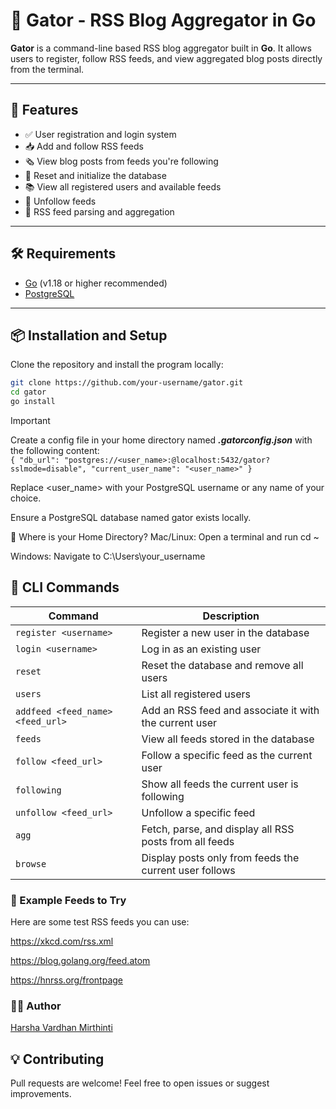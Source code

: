 # 🐊 Gator - RSS Blog Aggregator in Go

**Gator** is a command-line based RSS blog aggregator built in **Go**. It allows users to register, follow RSS feeds, and view aggregated blog posts directly from the terminal.

---

## 🚀 Features

- ✅ User registration and login system
- 📥 Add and follow RSS feeds
- 🗞️ View blog posts from feeds you're following
- 🔄 Reset and initialize the database
- 📚 View all registered users and available feeds
- 🧹 Unfollow feeds
- 📡 RSS feed parsing and aggregation

---

## 🛠️ Requirements

- [Go](https://golang.org/doc/install) (v1.18 or higher recommended)
- [PostgreSQL](https://www.postgresql.org/download/)

---

## 📦 Installation and Setup

Clone the repository and install the program locally:

```bash
git clone https://github.com/your-username/gator.git
cd gator
go install
```
> [!IMPORTANT]
> Create a config file in your home directory named ***.gatorconfig.json*** with the following content:\
`
{
  "db_url": "postgres://<user_name>:@localhost:5432/gator?sslmode=disable",
  "current_user_name": "<user_name>"
}
`

Replace <user_name> with your PostgreSQL username or any name of your choice.

Ensure a PostgreSQL database named gator exists locally.

📂 Where is your Home Directory?
Mac/Linux: Open a terminal and run cd ~

Windows: Navigate to C:\Users\your_username

## 📖 CLI Commands

| Command                          | Description                                            |
| -------------------------------- | ------------------------------------------------------ |
| `register <username>`            | Register a new user in the database                    |
| `login <username>`               | Log in as an existing user                             |
| `reset`                          | Reset the database and remove all users                |
| `users`                          | List all registered users                              |
| `addfeed <feed_name> <feed_url>` | Add an RSS feed and associate it with the current user |
| `feeds`                          | View all feeds stored in the database                  |
| `follow <feed_url>`              | Follow a specific feed as the current user             |
| `following`                      | Show all feeds the current user is following           |
| `unfollow <feed_url>`            | Unfollow a specific feed                               |
| `agg`                            | Fetch, parse, and display all RSS posts from all feeds |
| `browse`                         | Display posts only from feeds the current user follows |

### 🧪 Example Feeds to Try
Here are some test RSS feeds you can use:

https://xkcd.com/rss.xml

https://blog.golang.org/feed.atom

https://hnrss.org/frontpage

### 🧑‍💻 Author
[Harsha Vardhan Mirthinti](https://www.linkedin.com/in/harshavardhanmirthinti/)

## 💡 Contributing
Pull requests are welcome! Feel free to open issues or suggest improvements.
